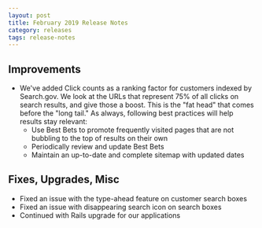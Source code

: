 ```yaml
---
layout: post
title: February 2019 Release Notes
category: releases
tags: release-notes
---
```


## Improvements

* We've added Click counts as a ranking factor for customers indexed by Search.gov. We look at the URLs that represent 75% of all clicks on search results, and give those a boost. This is the "fat head" that comes before the "long tail." As always, following best practices will help results stay relevant:
  * Use Best Bets to promote frequently visited pages that are not bubbling to the top of results on their own
  * Periodically review and update Best Bets
  * Maintain an up-to-date and complete sitemap with updated <lastmod> dates

## Fixes, Upgrades, Misc

* Fixed an issue with the type-ahead feature on customer search boxes
* Fixed an issue with disappearing search icon on search boxes
* Continued with Rails upgrade for our applications